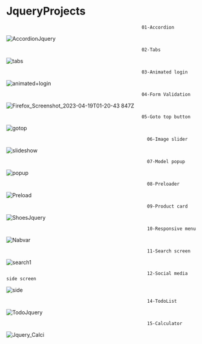 # JqueryProjects



                                                      01-Accordion



![AccordionJquery](https://user-images.githubusercontent.com/114981861/232941732-150e2c3f-ee0e-4bc5-9a31-39c513a1ad0f.png)


                                                      02-Tabs



![tabs](https://user-images.githubusercontent.com/114981861/232941862-f579dcc5-0327-4521-9585-12eb139ce51c.png)


                                                      03-Animated login



![animated+login](https://user-images.githubusercontent.com/114981861/232941964-41fc9ef8-c2e3-48cb-955a-8777aba36230.png)


                                                      04-Form Validation
                                                      
                                                      
![Firefox_Screenshot_2023-04-19T01-20-43 847Z](https://user-images.githubusercontent.com/114981861/232942143-e5f5d8a7-c200-4736-b80a-f9daa227f8e9.png)


                                                      05-Goto top button



![gotop](https://user-images.githubusercontent.com/114981861/232944009-16f2545f-e0f7-4fa4-8479-e28b61c0798c.png)


                                                        06-Image slider



![slideshow](https://user-images.githubusercontent.com/114981861/232943704-bcad3ae6-df5d-482b-b504-00cfc9fbf41c.png)


                                                        07-Model popup



![popup](https://user-images.githubusercontent.com/114981861/232943554-5f5c9816-a74d-4853-9bb7-e7aada05e8fa.png)


                                                        08-Preloader



![Preload](https://user-images.githubusercontent.com/114981861/232943872-3c49ed4c-477e-4cb1-9321-04fb3a9afec0.png)


                                                        09-Product card



![ShoesJquery](https://user-images.githubusercontent.com/114981861/232941486-262795e4-d682-40c1-9b55-a71ee0d42e5d.png)


                                                        10-Responsive menu



![Nabvar](https://user-images.githubusercontent.com/114981861/232942277-9648cef9-6c85-48db-aa9c-845dc9b30d7c.png)


                                                        11-Search screen



![search1](https://user-images.githubusercontent.com/114981861/232942575-bb77dda3-8479-4355-aedc-68d9a621bb7b.png)


                                                        12-Social media side screen
                                                       
                                                       
                                                       
![side](https://user-images.githubusercontent.com/114981861/232943306-c5a0ed57-8d95-4e5a-8000-6fa7e56c778a.png)


                                                        14-TodoList


![TodoJquery](https://user-images.githubusercontent.com/114981861/232942684-ae0eea76-fb5f-46bb-b5a1-c653766348e4.png)


                                                        15-Calculator



![Jquery_Calci](https://user-images.githubusercontent.com/114981861/232941366-7d5cb617-6898-4465-a9d0-0e81d873b648.png)

